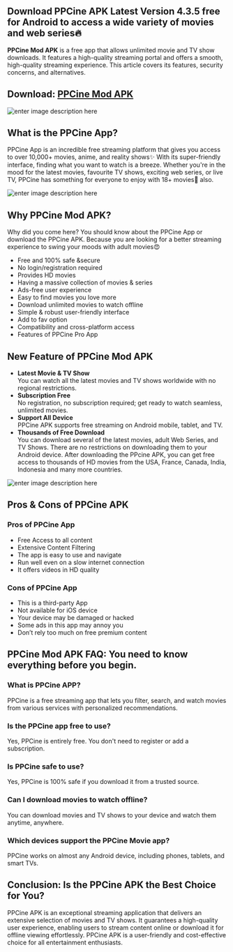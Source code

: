 ## Download PPCine APK Latest Version 4.3.5 free for Android to access a wide variety of movies and web series🔥

<meta name="google-site-verification" content="KALZzmSnZd7ucQEm-snYu_itkNy6C0Ja14rpXFmdwYE" />

**PPCine Mod APK** is a free app that allows unlimited movie and TV show downloads. It features a high-quality streaming portal and offers a smooth, high-quality streaming experience. This article covers its features, security concerns, and alternatives.

## Download: [PPCine Mod APK](https://www.apkroute.com/ppcine-mod-apk/)
![enter image description here](https://www.apkroute.com/wp-content/uploads/2024/12/ppcine_apk-461x1024.jpg)

## What is the PPCine App?

PPCine App is an incredible free streaming platform that gives you access to over 10,000+ movies, anime, and reality shows✨ With its super-friendly interface, finding what you want to watch is a breeze. Whether you're in the mood for the latest movies, favourite TV shows, exciting web series, or live TV, PPCine has something for everyone to enjoy with 18+ movies🤑 also.

![enter image description here](https://www.apkroute.com/wp-content/uploads/2024/12/ppcine_mod_apk-461x1024.jpg)

## Why PPCine Mod APK?

Why did you come here? You should know about the PPCine App or download the PPCine APK. Because you are looking for a better streaming experience to swing your moods with adult movies😍

-   Free and 100% safe &secure
-   No login/registration required
-   Provides HD movies
-   Having a massive collection of movies & series
-   Ads-free user experience
-   Easy to find movies you love more
-   Download unlimited movies to watch offline
-   Simple & robust user-friendly interface
-   Add to fav option
-   Compatibility and cross-platform access
-   Features of PPCine Pro App

## New Feature of PPCine Mod APK

-   **Latest Movie & TV Show**  
    You can watch all the latest movies and TV shows worldwide with no regional restrictions.
-   **Subscription Free**  
    No registration, no subscription required; get ready to watch seamless, unlimited movies.
-   **Support All Device**  
    PPCine APK supports free streaming on Android mobile, tablet, and TV.
-   **Thousands of Free Download**  
    You can download several of the latest movies, adult Web Series, and TV Shows. There are no restrictions on downloading them to your Android device. After downloading the PPcine APK, you can get free access to thousands of HD movies from the USA, France, Canada, India, Indonesia and many more countries.
    
![enter image description here](https://www.apkroute.com/wp-content/uploads/2024/12/ppcine_settings-461x1024.jpg)

## Pros & Cons of PPCine APK

### Pros of PPCine App
-   Free Access to all content
-   Extensive Content Filtering
-   The app is easy to use and navigate
-   Run well even on a slow internet connection
-   It offers videos in HD quality

### Cons of PPCine App
-   This is a third-party App
-   Not available for iOS device
-   Your device may be damaged or hacked
-   Some ads in this app may annoy you
-   Don’t rely too much on free premium content

## PPCine Mod APK FAQ: You need to know everything before you begin.

### What is PPCine APP?

PPCine is a free streaming app that lets you filter, search, and watch movies from various services with personalized recommendations.

### Is the PPCine app free to use?

Yes, PPCine is entirely free. You don't need to register or add a subscription.

### Is PPCine safe to use?

Yes, PPCine is 100% safe if you download it from a trusted source.

### Can I download movies to watch offline?

You can download movies and TV shows to your device and watch them anytime, anywhere.

### Which devices support the PPCine Movie app?

PPCine works on almost any Android device, including phones, tablets, and smart TVs.

## Conclusion: Is the PPCine APK the Best Choice for You?

PPCine APK is an exceptional streaming application that delivers an extensive selection of movies and TV shows. It guarantees a high-quality user experience, enabling users to stream content online or download it for offline viewing effortlessly. PPCine APK is a user-friendly and cost-effective choice for all entertainment enthusiasts.



